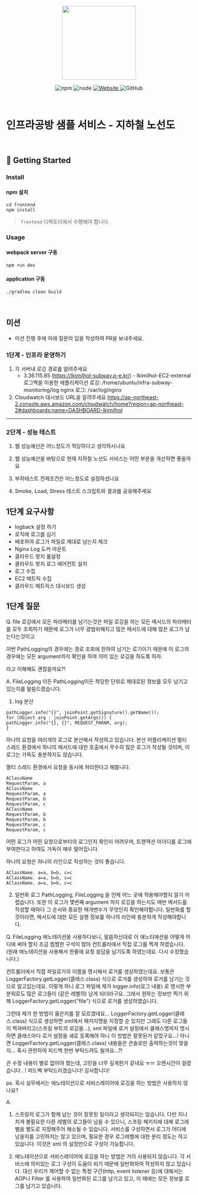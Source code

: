 <p align="center">
    <img width="200px;" src="https://raw.githubusercontent.com/woowacourse/atdd-subway-admin-frontend/master/images/main_logo.png"/>
</p>
<p align="center">
  <img alt="npm" src="https://img.shields.io/badge/npm-%3E%3D%205.5.0-blue">
  <img alt="node" src="https://img.shields.io/badge/node-%3E%3D%209.3.0-blue">
  <a href="https://edu.nextstep.camp/c/R89PYi5H" alt="nextstep atdd">
    <img alt="Website" src="https://img.shields.io/website?url=https%3A%2F%2Fedu.nextstep.camp%2Fc%2FR89PYi5H">
  </a>
  <img alt="GitHub" src="https://img.shields.io/github/license/next-step/atdd-subway-service">
</p>

<br>

# 인프라공방 샘플 서비스 - 지하철 노선도

<br>

## 🚀 Getting Started

### Install
#### npm 설치
```
cd frontend
npm install
```
> `frontend` 디렉토리에서 수행해야 합니다.

### Usage
#### webpack server 구동
```
npm run dev
```
#### application 구동
```
./gradlew clean build
```
<br>

## 미션

* 미션 진행 후에 아래 질문의 답을 작성하여 PR을 보내주세요.

### 1단계 - 인프라 운영하기
1. 각 서버내 로깅 경로를 알려주세요
   * 3.36.115.85 (https://lkimilhol-subway.p-e.kr/) - lkimilhol-EC2-external  
        로그백을 이용한 애플리케이션 로깅: /home/ubuntu/infra-subway-monitoring/log
        nginx 로그: /var/log/nginx
2. Cloudwatch 대시보드 URL을 알려주세요
   https://ap-northeast-2.console.aws.amazon.com/cloudwatch/home?region=ap-northeast-2#dashboards:name=DASHBOARD-lkimilhol
---

### 2단계 - 성능 테스트
1. 웹 성능예산은 어느정도가 적당하다고 생각하시나요

2. 웹 성능예산을 바탕으로 현재 지하철 노선도 서비스는 어떤 부분을 개선하면 좋을까요

3. 부하테스트 전제조건은 어느정도로 설정하셨나요

4. Smoke, Load, Stress 테스트 스크립트와 결과를 공유해주세요


## 1단계 요구사항

* logback 설정 하기
* 로직에 로그를 심기
* 배포하여 로그가 파일로 제대로 남는지 체크
* Nginx Log 도커 마운트
* 클라우드 왓치 롤설정
* 클라우드 왓치 로그 에어전트 설치
* 로그 수집
* EC2 메트릭 수집
* 클라우드 메트릭스 대시보드 생성

## 1단계 질문

Q.  file 로깅에서 모든 파라메터를 남기는것은 파일 로깅을 하는 모든 메서드의 파라메터를 모두 조회하기 때문에 로그가 너무 광범위해지고 많은 메서드에 대해 많은 로그가 남는다는것이고

이번 PathLogging의 경우에는 경로 조회에 한하여 남기는 로기이기 때문에 이 로그의 경우에는 모든 argument까지 확인을 하여 의미 있는 로깅을 하도록 하자.

라고 이해해도 괜찮을까요?!

A. 
FileLogging 이든 PathLogging이든 적당한 단위로 제대로된 정보를 모두 남기고 있는지를 말씀드렸습니다.

1. log 분산
```
pathLogger.info("{}", joinPoint.getSignature().getName());
for (Object arg : joinPoint.getArgs()) {
pathLogger.info("{}, {}", REQUEST_PARAM, arg);
}
```
하나의 요청을 여러개의 로그로 분산해서 작성하고 있습니다. 분산 어플리케이션 멀티 스레드 환경에서 하나의 메서드에 대한 호출에서 무수히 많은 로그가 작성될 것이며, 이 로그는 가독도 충분하지도 않습니다.

멀티 스레드 환경에서 요청을 동시에 처리한다고 해봅니다.
```
AClassName
RequestParam, a
AClassName
RequestParam, a
RequestParam, b
RequestParam, c
AClassName
RequestParam, b
RequestParam, b
RequestParam, c
RequestParam, c
```
어떤 로그가 어떤 요청으로부터의 로그인지 확인이 어려우며, 트랜잭션 아이디를 로그에 부여한다고 하여도 가독이 매우 떨어집니다.

하나의 요청은 하나의 라인으로 작성하는 것이 좋습니다.
```
AClassName. a=a, b=b, c=c
AClassName. a=a, b=b, c=c
AClassName. a=a, b=b, c=c
```
2. 일반화 로그
PathLogging, FileLogging 을 언제 어느 곳에 적용해야할지 알기 어렵습니다. 또한 이 로그가 몇번째 argument 까지 로깅을 하는지도 매번 메서드를 작성할 때마다 그 순서와 중요한 매개변수가 무엇인지 확인해야합니다. 일반화를 할 것이라면, 메서드에 대한 모든 실행 정보를 하나의 라인에 충분하게 작성해야합니다.
   

Q. FileLogging 애노테이션을 사용하다보니, 말씀하신대로 이 애노티에션을 어떻게 어디에 써야 할지 조금 찜찜한 구석이 많아 컨트롤러에서 직접 로그를 찍게 하였습니다. (원래 애노테이션을 사용해서 한줄에 요청 응답을 남기도록 하였는데요. 다시 수정했습니다.)

컨트롤러에서 직접 파일로거의 이름을 명시해서 로거를 생상하였는데요. 보통은 LoggerFactory.getLogger(클래스.class) 식으로 로거를 생성하여 로거를 남기는 것으로 알고있는데요. 이렇게 하니 로그 파일에 제가 logger.info(로그 내용) 로 명시한 부분외로도 많은 로그들이 (같은 레벨의) 남게 되더라구요. 그래서 원하는 정보만 찍기 위해 LoggerFactory.getLogger("file") 식으로 로거를 생성하였습니다.

그런데 제가 한 방법이 옳은지를 잘 모르겠네요... LoggerFactory.getLogger(클래스.class) 식으로 생성하면 xml에서 패키지명을 지정할 순 있지만 그래도 다른 로그들이 찍혀버리고(스프링 부트의 로깅들...), xml 파일에 로거 설정에서 클래스명까지 명시하면 클래스마다 로거 설정을 새로 등록해야 하니 이 방법은 잘못된거 같았구요...! 아니면 LoggerFactory.getLogger(클래스.class) 내용들은 콘솔로만 출력하는것이 맞을지...
혹시 관련하여 피드백 한번 부탁드려도 될까요...?!

큰 수정 내용이 별로 없어야 했는데, 고민을 너무 깊게한거 같네요 ㅠㅠ 오랜시간이 걸렸습니다...!
피드벡 부탁드리겠습니다! 감사합니다!

ps. 혹시 실무에서는 애노테이션으로 서비스레이어에 로깅을 하는 방법은 사용하지 않나요?

A. 

1. 스프링의 로그가 함께 남는 것이 잘못된 일이라고 생각되지는 않습니다. 다만 지나치게 불필요한 다른 레벨의 로그들이 남을 수 있으니, 스프링 패키지에 대해 로그레벨을 별도로 지정해주어 해소될 수 있습니다. 서비스를 구성하면서 로그가 어디에 남을지를 고민하지는 않고 있으며, 필요한 경우 로그레벨에 대한 분리 정도는 하고 있습니다. 이것은 xml 의 설정만으로 구성이 가능합니다.

2. 애노테이션으로 서비스레이어에 로깅을 하는 방법은 거의 사용되지 않습니다. 각 서비스에 의미있는 로그 구성이 도움이 되기 때문에 일반화하여 작성하지 않고 있습니다. 대신 우리가 제어할 수 없는 특정 구간(http, event listener 등)에 대해서는 AOP나 Filter 를 사용하여 일반화된 로그를 남기고 있고, 이 때에는 모든 정보를 로그를 남기고 있습니다. 